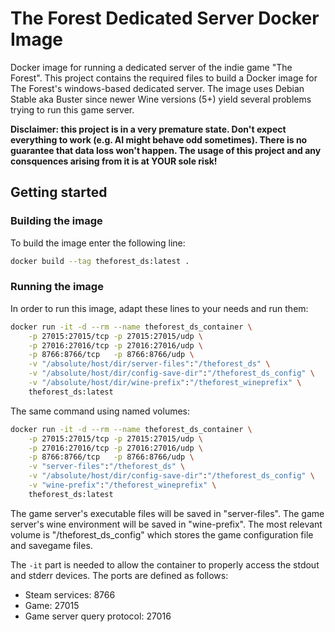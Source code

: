 # The Forest Dedicated Server Docker Image
Docker image for running a dedicated server of the indie game "The Forest".
This project contains the required files to build a Docker image for The Forest's windows-based dedicated server.
The image uses Debian Stable aka Buster since newer Wine versions (5+) yield several problems trying to run this game server.

**Disclaimer: this project is in a very premature state. Don't expect everything to work (e.g. AI might behave odd sometimes). There is no guarantee that data loss won't happen. The usage of this project and any consquences arising from it is at YOUR sole risk!**

## Getting started

### Building the image

To build the image enter the following line:
```bash
docker build --tag theforest_ds:latest .
```

### Running the image

In order to run this image, adapt these lines to your needs and run them:
```bash
docker run -it -d --rm --name theforest_ds_container \
    -p 27015:27015/tcp -p 27015:27015/udp \
    -p 27016:27016/tcp -p 27016:27016/udp \
    -p 8766:8766/tcp   -p 8766:8766/udp \
    -v "/absolute/host/dir/server-files":"/theforest_ds" \
    -v "/absolute/host/dir/config-save-dir":"/theforest_ds_config" \
    -v "/absolute/host/dir/wine-prefix":"/theforest_wineprefix" \
    theforest_ds:latest
```

The same command using named volumes:
```bash
docker run -it -d --rm --name theforest_ds_container \
    -p 27015:27015/tcp -p 27015:27015/udp \
    -p 27016:27016/tcp -p 27016:27016/udp \
    -p 8766:8766/tcp   -p 8766:8766/udp \
    -v "server-files":"/theforest_ds" \
    -v "/absolute/host/dir/config-save-dir":"/theforest_ds_config" \
    -v "wine-prefix":"/theforest_wineprefix" \
    theforest_ds:latest
```

The game server's executable files will be saved in "server-files".
The game server's wine environment will be saved in "wine-prefix".
The most relevant volume is "/theforest_ds_config" which stores the game configuration file and savegame files.



The `-it` part is needed to allow the container to properly access the stdout and stderr devices.
The ports are defined as follows:
- Steam services: 8766
- Game: 27015
- Game server query protocol: 27016
